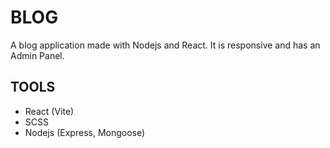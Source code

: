 # BLOG
A blog application made with Nodejs and React. It is responsive and has an Admin Panel.
## TOOLS
- React (Vite)
- SCSS
- Nodejs (Express, Mongoose)